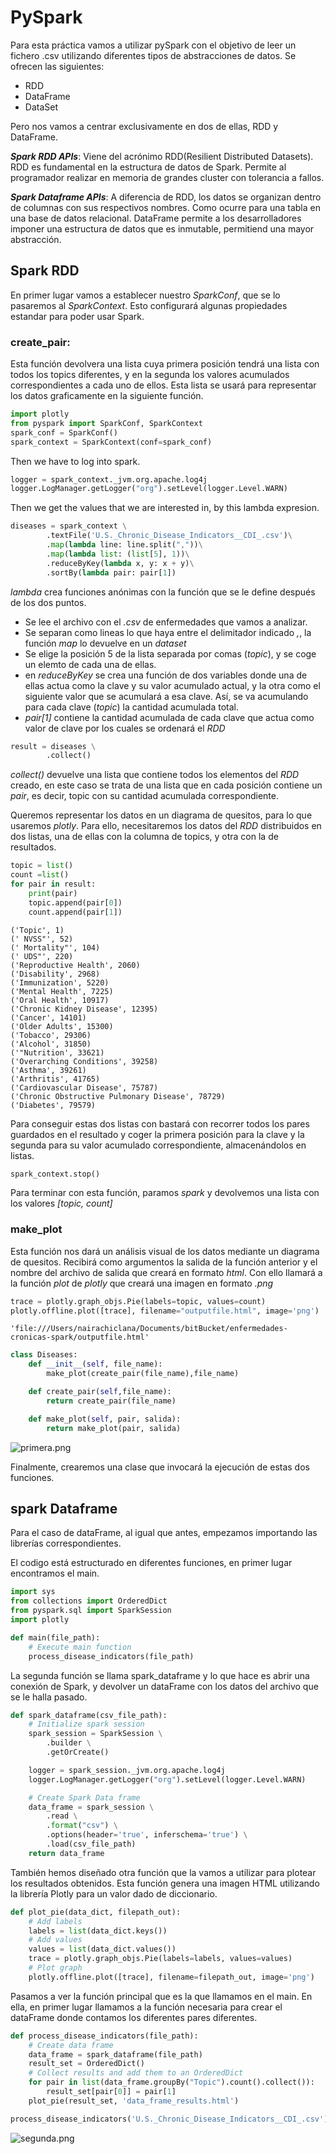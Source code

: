 
# PySpark


Para esta práctica vamos a utilizar pySpark con el objetivo de leer un fichero .csv utilizando diferentes tipos de abstracciones de datos. Se ofrecen las siguientes:

- RDD
- DataFrame
- DataSet

Pero nos vamos a centrar exclusivamente en dos de ellas, RDD y DataFrame.


***Spark RDD APIs***: Viene del acrónimo RDD(Resilient Distributed Datasets). RDD es fundamental en la estructura de datos de Spark. Permite al programador realizar en memoria de grandes cluster con tolerancia a fallos.


***Spark Dataframe APIs***: A diferencia de RDD, los datos se organizan dentro de columnas con sus respectivos nombres. Como ocurre para una tabla en una base de datos relacional. DataFrame permite a los desarrolladores imponer una estructura de datos que es inmutable, permitiend una mayor abstracción.


## Spark RDD

En primer lugar vamos a establecer nuestro *SparkConf*, que se lo pasaremos al *SparkContext*. Esto configurará algunas propiedades estandar para poder usar Spark.

### create_pair:

Esta función devolvera una lista cuya primera posición tendrá una lista con todos los topics diferentes, y en la segunda los valores acumulados correspondientes a cada uno de ellos. Esta lista se usará para representar los datos graficamente en la siguiente función.


```python
import plotly
from pyspark import SparkConf, SparkContext
spark_conf = SparkConf()
spark_context = SparkContext(conf=spark_conf)
```

Then we have to log into spark. 


```python
logger = spark_context._jvm.org.apache.log4j
logger.LogManager.getLogger("org").setLevel(logger.Level.WARN)
```

Then we get the values that we are interested in, by this lambda expresion.


```python
diseases = spark_context \
        .textFile('U.S._Chronic_Disease_Indicators__CDI_.csv')\
        .map(lambda line: line.split(","))\
        .map(lambda list: (list[5], 1))\
        .reduceByKey(lambda x, y: x + y)\
        .sortBy(lambda pair: pair[1])
```

*lambda* crea funciones anónimas con la función que se le define después de los dos puntos.

- Se lee el archivo con el *.csv* de enfermedades que vamos a analizar.
- Se separan como lineas lo que haya entre el delimitador indicado *,*, la función *map* lo devuelve en un *dataset*
- Se elige la posición 5 de la lista separada por comas (*topic*), y se coge un elemto de cada una de ellas.
- en *reduceByKey* se crea una función de dos variables donde una de ellas actua como la clave y su valor acumulado actual, y la otra como el siguiente valor que se acumulará a esa clave. Así, se va acumulando para cada clave (*topic*) la cantidad acumulada total.
- *pair[1]* contiene la cantidad acumulada de cada clave que actua como valor de clave por los cuales se ordenará el *RDD*




```python
result = diseases \
        .collect()
```

*collect()* devuelve una lista que contiene todos los elementos del *RDD* creado, en este caso se trata de una lista que en cada posición contiene un *pair*, es decir, topic con su cantidad acumulada correspondiente.


Queremos representar los datos en un diagrama de quesitos, para lo que usaremos *plotly*.
Para ello, necesitaremos los datos del *RDD* distribuidos en dos listas, una de ellas con la columna de topics, y otra con la de resultados.


```python
topic = list()
count =list()
for pair in result:
    print(pair)
    topic.append(pair[0])
    count.append(pair[1])
```

    ('Topic', 1)
    (' NVSS"', 52)
    (' Mortality"', 104)
    (' UDS"', 220)
    ('Reproductive Health', 2060)
    ('Disability', 2968)
    ('Immunization', 5220)
    ('Mental Health', 7225)
    ('Oral Health', 10917)
    ('Chronic Kidney Disease', 12395)
    ('Cancer', 14101)
    ('Older Adults', 15300)
    ('Tobacco', 29306)
    ('Alcohol', 31850)
    ('"Nutrition', 33621)
    ('Overarching Conditions', 39258)
    ('Asthma', 39261)
    ('Arthritis', 41765)
    ('Cardiovascular Disease', 75787)
    ('Chronic Obstructive Pulmonary Disease', 78729)
    ('Diabetes', 79579)


Para conseguir estas dos listas con bastará con recorrer todos los pares guardados en el resultado y coger la primera posición para la clave y la segunda para su valor acumulado correspondiente, almacenándolos en listas.


```python
spark_context.stop()
```

Para terminar con esta función, paramos *spark* y devolvemos una lista con los valores *[topic, count]*

### make_plot

Esta función nos dará un análisis visual de los datos mediante un diagrama de quesitos. Recibirá como argumentos la salida de la función anterior y el nombre del archivo de salida que creará en formato *html*. Con ello llamará a la función *plot* de *plotly* que creará una imagen en formato *.png*


```python
trace = plotly.graph_objs.Pie(labels=topic, values=count)
plotly.offline.plot([trace], filename="outputfile.html", image='png')
```




    'file:///Users/nairachiclana/Documents/bitBucket/enfermedades-cronicas-spark/outputfile.html'




```python
class Diseases:
    def __init__(self, file_name):
        make_plot(create_pair(file_name),file_name)

    def create_pair(self,file_name):
        return create_pair(file_name)

    def make_plot(self, pair, salida):
        return make_plot(pair, salida)

```

![primera.png](primera.png)

Finalmente, crearemos una clase que invocará la ejecución de estas dos funciones.

## spark Dataframe

Para el caso de dataFrame, al igual que antes, empezamos importando las librerías correspondientes. 

El codigo está estructurado en diferentes funciones, en primer lugar encontramos el main.


```python
import sys
from collections import OrderedDict
from pyspark.sql import SparkSession
import plotly

def main(file_path):
    # Execute main function
    process_disease_indicators(file_path)
```

La segunda función se llama spark_dataframe y lo que hace es abrir una conexión de Spark, y devolver un dataFrame con los datos del archivo que se le halla pasado.


```python
def spark_dataframe(csv_file_path):
    # Initialize spark session
    spark_session = SparkSession \
        .builder \
        .getOrCreate()

    logger = spark_session._jvm.org.apache.log4j
    logger.LogManager.getLogger("org").setLevel(logger.Level.WARN)

    # Create Spark Data frame
    data_frame = spark_session \
        .read \
        .format("csv") \
        .options(header='true', inferschema='true') \
        .load(csv_file_path)
    return data_frame
```

También hemos diseñado otra función que la vamos a utilizar para plotear los resultados obtenidos. Esta función genera una imagen HTML utilizando la librería Plotly para un valor dado de diccionario.


```python
def plot_pie(data_dict, filepath_out):
    # Add labels
    labels = list(data_dict.keys())
    # Add values
    values = list(data_dict.values())
    trace = plotly.graph_objs.Pie(labels=labels, values=values)
    # Plot graph
    plotly.offline.plot([trace], filename=filepath_out, image='png')
```

Pasamos a ver la función principal que es la que llamamos en el main. En ella, en primer lugar llamamos a la función necesaria para crear el dataFrame donde contamos los diferentes pares diferentes.


```python
def process_disease_indicators(file_path):
    # Create data frame
    data_frame = spark_dataframe(file_path)
    result_set = OrderedDict()
    # Collect results and add them to an OrderedDict
    for pair in list(data_frame.groupBy("Topic").count().collect()):
        result_set[pair[0]] = pair[1]
    plot_pie(result_set, 'data_frame_results.html')
```


```python
process_disease_indicators('U.S._Chronic_Disease_Indicators__CDI_.csv')
```

![segunda.png](segunda.png)
